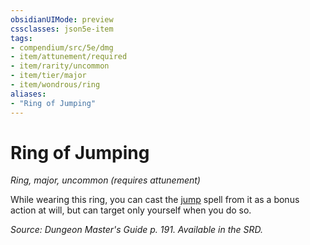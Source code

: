 ```yaml
---
obsidianUIMode: preview
cssclasses: json5e-item
tags:
- compendium/src/5e/dmg
- item/attunement/required
- item/rarity/uncommon
- item/tier/major
- item/wondrous/ring
aliases: 
- "Ring of Jumping"
---
```

# Ring of Jumping
*Ring, major, uncommon (requires attunement)*  


While wearing this ring, you can cast the [jump](/Systems/5e/spells/jump.md) spell from it as a bonus action at will, but can target only yourself when you do so.

*Source: Dungeon Master's Guide p. 191. Available in the SRD.*